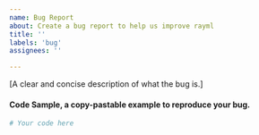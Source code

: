 ```yaml
---
name: Bug Report
about: Create a bug report to help us improve rayml
title: ''
labels: 'bug'
assignees: ''

---
```


[A clear and concise description of what the bug is.]

#### Code Sample, a copy-pastable example to reproduce your bug.

```python
# Your code here

```
